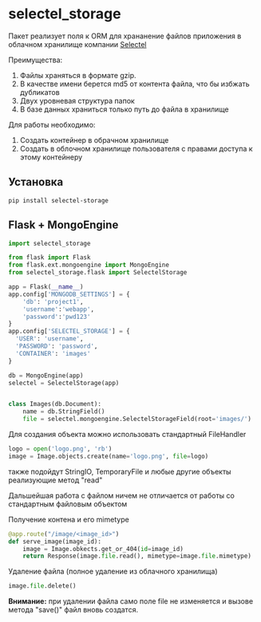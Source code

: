 # selectel_storage

Пакет реализует поля к ORM для хрананение файлов приложения в облачном хранилище компании [Selectel](https://selectel.ru/)

Преимущества:
  1. Файлы храняться в формате gzip.
  2. В качестве имени берется md5 от контента файла, что бы избжать дубликатов
  3. Двух уровневая структура папок
  4. В базе данных храниться только путь до файла в хранилище

Для работы необходимо:
  1. Создать контейнер в обрачном хранилище
  2. Создать в облочном хранилище пользователя с правами доступа к этому контейнеру

## Установка
```
pip install selectel-storage
```

## Flask + MongoEngine
```python
import selectel_storage

from flask import Flask
from flask.ext.mongoengine import MongoEngine
from selectel_storage.flask import SelectelStorage

app = Flask(__name__)
app.config['MONGODB_SETTINGS'] = {
    'db': 'project1',
    'username':'webapp',
    'password':'pwd123'
}
app.config['SELECTEL_STORAGE'] = {
  'USER': 'username',
  'PASSWORD': 'password',
  'CONTAINER': 'images'
}

db = MongoEngine(app)
selectel = SelectelStorage(app)


class Images(db.Document):
    name = db.StringField()
    file = selectel.mongoengine.SelectelStorageField(root='images/')

```

Для создания объекта можно использовать стандартный FileHandler

```python
logo = open('logo.png', 'rb')
image = Image.objects.create(name='logo.png', file=logo)
```
также подойдут StringIO, TemporaryFile и любые другие объекты реализующие метод "read"

Дальшейшая работа с файлом ничем не отличается от работы со стандартным файловым объектом

Получение контена и его mimetype
```python
@app.route("/image/<image_id>")
def serve_image(image_id):
    image = Image.obkects.get_or_404(id=image_id)
    return Response(image.file.read(), mimetype=image.file.mimetype)
```

Удаление файла (полное удаление из облачного хранилища)
```python
image.file.delete()
```
**Внимание:** при удалении файла само поле file не изменяется и вызове метода "save()" файл вновь создатся.

